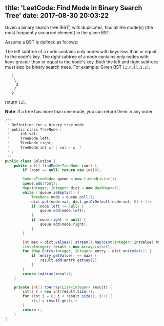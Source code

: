 title: 'LeetCode: Find Mode in Binary Search Tree'
date: 2017-08-30 20:03:22
---

Given a binary search tree (BST) with duplicates, find all the mode(s) (the most frequently occurred element) in the given BST.

Assume a BST is defined as follows:

The left subtree of a node contains only nodes with keys less than or equal to the node's key.
The right subtree of a node contains only nodes with keys greater than or equal to the node's key.
Both the left and right subtrees must also be binary search trees.
For example:
Given BST `[1,null,2,2]`,
```
   1
    \
     2
    /
   2
```   
return `[2]`.

**Note**: If a tree has more than one mode, you can return them in any order.


```java
/**
 * Definition for a binary tree node.
 * public class TreeNode {
 *     int val;
 *     TreeNode left;
 *     TreeNode right;
 *     TreeNode(int x) { val = x; }
 * }
 */
public class Solution {
    public int[] findMode(TreeNode root) {
        if (root == null) return new int[0];

        Queue<TreeNode> queue = new LinkedList<>();
        queue.add(root);
        Map<Integer, Integer> dict = new HashMap<>();
        while (!queue.isEmpty()) {
            TreeNode node = queue.poll();
            dict.put(node.val, dict.getOrDefault(node.val, 0) + 1);
            if (node.left != null) {
                queue.add(node.left);
            }
            if (node.right != null) {
                queue.add(node.right);
            }
        }

        int max = dict.values().stream().mapToInt(Integer::intValue).max().orElse(0);
        List<Integer> result = new ArrayList<>();
        for (Map.Entry<Integer, Integer> entry : dict.entrySet()) {
            if (entry.getValue() == max) {
                result.add(entry.getKey());
            }
        }
        return toArray(result);
    }

    private int[] toArray(List<Integer> result) {
        int[] r = new int[result.size()];
        for (int i = 0; i < result.size(); i++) {
            r[i] = result.get(i);
        }
        return r;
    }
}
```
